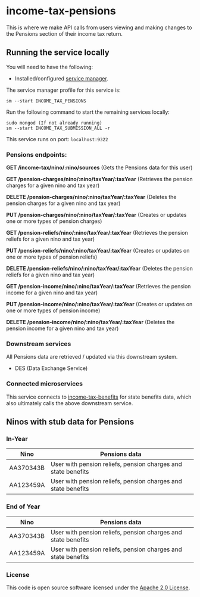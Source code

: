 
# income-tax-pensions
This is where we make API calls from users viewing and making changes to the Pensions section of their income tax return.

## Running the service locally

You will need to have the following:
- Installed/configured [service manager](https://github.com/hmrc/service-manager).

The service manager profile for this service is:

    sm --start INCOME_TAX_PENSIONS
Run the following command to start the remaining services locally:

    sudo mongod (If not already running)
    sm --start INCOME_TAX_SUBMISSION_ALL -r

This service runs on port: `localhost:9322`

### Pensions endpoints:

**GET     /income-tax/nino/:nino/sources**                (Gets the Pensions data for this user)

**GET     /pension-charges/nino/:nino/taxYear/:taxYear** (Retrieves the pension charges for a given nino and tax year)

**DELETE  /pension-charges/nino/:nino/taxYear/:taxYear** (Deletes the pension charges for a given nino and tax year)

**PUT     /pension-charges/nino/:nino/taxYear/:taxYear** (Creates or updates one or more types of pension charges)

**GET     /pension-reliefs/nino/:nino/taxYear/:taxYear** (Retrieves the pension reliefs for a given nino and tax year)

**PUT     /pension-reliefs/nino/:nino/taxYear/:taxYear** (Creates or updates on one or more types of pension reliefs)

**DELETE  /pension-reliefs/nino/:nino/taxYear/:taxYear** (Deletes the pension reliefs for a given nino and tax year)

**GET     /pension-income/nino/:nino/taxYear/:taxYear** (Retrieves the pension income for a given nino and tax year)

**PUT     /pension-income/nino/:nino/taxYear/:taxYear** (Creates or updates on one or more types of pension income)

**DELETE  /pension-income/nino/:nino/taxYear/:taxYear** (Deletes the pension income for a given nino and tax year)

### Downstream services
All Pensions data are retrieved / updated via this downstream system.
- DES (Data Exchange Service)

### Connected microservices
This service connects to [income-tax-benefits](https://github.com/hmrc/income-tax-benefits) for state benefits data, which also ultimately calls the above downstream service.


## Ninos with stub data for Pensions

### In-Year
| Nino      | Pensions data                                                 |
|-----------|---------------------------------------------------------------|
| AA370343B | User with pension reliefs, pension charges and state benefits |
| AA123459A | User with pension reliefs, pension charges and state benefits |

### End of Year
| Nino      | Pensions data                                                 |
|-----------|---------------------------------------------------------------|
| AA370343B | User with pension reliefs, pension charges and state benefits |
| AA123459A | User with pension reliefs, pension charges and state benefits |


### License

This code is open source software licensed under the [Apache 2.0 License]("http://www.apache.org/licenses/LICENSE-2.0.html").